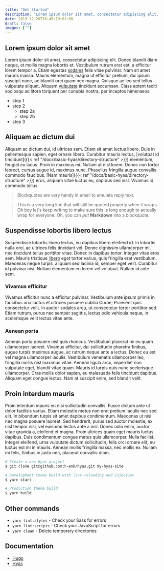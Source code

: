 ```yaml
---
title: "Get Started"
description: "Lorem ipsum dolor sit amet, consectetur adipiscing elit. Donec blandit diam neque, et mollis magna lobortis et. Vestibulum rutrum erat est, a efficitur lorem tempor a."
date: 2019-12-20T16:45:19+01:00
draft: false
images: [""]
---
```


## Lorem ipsum dolor sit amet
Lorem ipsum dolor sit amet, consectetur adipiscing elit. Donec blandit diam neque, et mollis magna lobortis et. Vestibulum rutrum erat est, a efficitur lorem tempor a. Etiam egestas [sodales]() felis vitae pulvinar. Nam sit amet mauris massa. Mauris elementum, magna ut efficitur pretium, dui ipsum suscipit nunc, ac blandit orci quam nec magna. Quisque ac leo sed tellus vulputate aliquet. Aliquam [vulputate]() tincidunt accumsan. Class aptent taciti sociosqu ad litora torquent per conubia nostra, per inceptos himenaeos.

- step 1
- step 2
  - step 2a
  - step 2b
- step 3

## Aliquam ac dictum dui
Aliquam ac dictum dui, id ultrices sem. Etiam sit amet luctus libero. Duis in pellentesque sapien, eget ornare libero. Curabitur mauris lectus, [volutpat id tincidunt]({{< ref "/docs/basic-hyas/directory-structure" >}}) elementum, feugiat eu lacus. Proin in maximus mi. Nullam ut nisl lorem. Donec non tortor laoreet, cursus augue id, maximus nunc. Phasellus fringilla augue convallis commodo faucibus. [Nam mauris]({{< ref "/docs/basic-hyas/directory-structure" >}}) eros, aliquam vitae luctus eu, dapibus sed nisl. Vivamus id commodo tellus.

> Blockquotes are very handy in email to emulate reply text.

> This is a very long line that will still be quoted properly when it wraps. Oh boy let's keep writing to make sure this is long enough to actually wrap for everyone. Oh, you can *put* **Markdown** into a blockquote. 

## Suspendisse lobortis libero lectus
Suspendisse lobortis libero lectus, eu dapibus libero eleifend id. In lobortis nulla orci, ac ultrices felis tincidunt vel. Donec dignissim ullamcorper mi, nec tincidunt tellus porttitor vitae. Donec in dapibus tortor. Integer vitae eros sem. Mauris tristique [libero](https://gethyas.com/) eget tortor varius, quis fringilla erat vestibulum. Maecenas neque turpis, aliquam sed lacinia id, semper eget velit. Curabitur id pulvinar nisi. Nullam elementum eu lorem vel volutpat. Nullam id ante sem.

### Vivamus efficitur
Vivamus efficitur nunc a efficitur pulvinar. Vestibulum ante ipsum primis in faucibus orci luctus et ultrices posuere cubilia Curae; Praesent quis consectetur velit. In auctor sodales arcu, ut consectetur tortor porttitor sed. Etiam rutrum, purus nec semper sagittis, lectus odio vehicula neque, in scelerisque velit lectus vitae ante.

### Aenean porta
Aenean porta posuere nisl quis rhoncus. Vestibulum placerat mi eu quam ullamcorper laoreet. Vivamus efficitur, dui sollicitudin pharetra finibus, augue turpis maximus augue, ac rutrum neque ante a lectus. Donec eu est vel magna ullamcorper iaculis. Vestibulum venenatis ullamcorper leo, fringilla mollis nisl maximus vitae. Aenean ligula arcu, imperdiet non vulputate eget, blandit vitae quam. Mauris id turpis quis nunc scelerisque ullamcorper. Cras mollis dolor sapien, eu malesuada felis tincidunt dapibus. Aliquam eget congue lectus. Nam at suscipit enim, sed blandit velit.

## Proin interdum mauris
Proin interdum mauris eu nisi sollicitudin convallis. Fusce dictum ante ut dolor facilisis varius. Etiam molestie metus non erat pretium iaculis nec sed elit. In bibendum turpis sit amet dapibus condimentum. Maecenas ut nisi nec magna posuere laoreet. Sed hendrerit, purus sed auctor molestie, ex nisl tempor nisi, vel euismod lectus ante a nisl. Donec odio enim, auctor vitae gravida a, eleifend et magna. Proin ultrices quam eget mauris luctus dapibus. Duis condimentum congue metus quis ullamcorper. Nulla facilisi. Integer eleifend, urna vulputate dictum sollicitudin, felis orci ornare elit, eu luctus est mi in mauris. Aenean mollis fringilla massa, nec mollis ex. Nullam mi felis, finibus in justo nec, placerat convallis diam.

```bash
# Create a new Hyas project
$ git clone git@github.com:h-enk/hyas.git my-hyas-site

# Development theme build with live reloading and injection
$ yarn start

# Production theme build
$ yarn build
```

## Other commands

- `yarn lint:styles` - Check your Sass for errors
- `yarn lint:scripts` -  Check your JavaScript for errors
- `yarn clean` -  Delete temporary directories


## Documentation

- [Hugo](https://gohugo.io/documentation/)
- [Hyas](https://github.com/h-enk/hyas)
